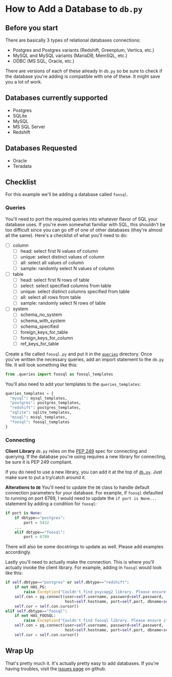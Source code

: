 # How to Add a Database to `db.py`

## Before you start
There are basically 3 types of relational databases connections:

- Postgres and Postgres variants (Redshift, Greenplum, Vertica, etc.)
- MySQL and MySQL variants (MariaDB, MemSQL, etc.)
- ODBC (MS SQL, Oracle, etc.)

There are versions of each of these already in `db.py` so be sure to check
if the database you're adding is compatible with one of these. It might save
you a lot of work.

## Databases currently supported

- Postgres
- SQLite
- MySQL
- MS SQL Server
- Redshift

## Databases Requested

- Oracle
- Teradata

## Checklist
For this example we'll be adding a database called `foosql`.

### Queries
You'll need to port the required queries into whatever flavor of SQL your 
database uses. If you're even somewhat familiar with SQL, this shouldn't
be too difficult since you can go off of one of other databases (they're almost
all the same). Here's a checklist of what you'll need to do:

- [ ] column
    - [ ] head: select first N values of column 
    - [ ] unique: select distinct values of column
    - [ ] all: select all values of column
    - [ ] sample: randomly select N values of column
- [ ] table
    - [ ] head: select first N rows of table 
    - [ ] select: select specified columns from table
    - [ ] unique: select distinct columns specified from table
    - [ ] all: select all rows from table
    - [ ] sample: randomly select N rows of table
- [ ] system
    - [ ] schema_no_system
    - [ ] schema_with_system
    - [ ] schema_specified
    - [ ] foreign_keys_for_table
    - [ ] foreign_keys_for_column
    - [ ] ref_keys_for_table

Create a file called `foosql.py` and put it in the [`queries`](https://github.com/yhat/db.py/tree/master/db/queries) 
directory. Once you've written the necessary queries, add an import statement 
to the `db.py` file. It will look something like this:

```python
from .queries import foosql as foosql_templates
```

You'll also need to add your templates to the `queries_templates`:

```python
queries_templates = {
  "mysql": mysql_templates,
  "postgres": postgres_templates,
  "redshift": postgres_templates,
  "sqlite": sqlite_templates,
  "mssql": mssql_templates,
  "foosql": foosql_templates
}
```

### Connecting
__Client Library__
`db.py` relies on the [PEP 249](http://legacy.python.org/dev/peps/pep-0249/) 
spec for connecting and querying. If the database you're using requires a new
library for connecting, be sure it is PEP 249 compliant.

If you do need to use a new library, you can add it at the top of [`db.py`](https://github.com/yhat/db.py/blob/master/db/db.py#L33-L57). 
Just make sure to put a try/catch around it.

__Alterations to `DB`__
You'll need to update the `DB` class to handle default connection parameters 
for your database. For example, if `foosql` defaulted to running on port 6789,
I would need to update the `if port is None...` statement by adding a condition
for `foosql`:

```python
if port is None:
    if dbtype=="postgres":
        port = 5432
    ...
    elif dbtype=="foosql":
        port = 6789
```

There will also be some docstrings to update as well. Please add examples 
accordingly.

Lastly you'll need to actually make the connection. This is where you'll 
actually invoke the client library. For example, adding in `foosql` would 
look like this:

```python
if self.dbtype=="postgres" or self.dbtype=="redshift":
    if not HAS_PG:
        raise Exception("Couldn't find psycopg2 library. Please ensure it is installed")
    self.con = pg.connect(user=self.username, password=self.password,
                          host=self.hostname, port=self.port, dbname=self.dbname)
    self.cur = self.con.cursor()
elif self.dbtype=="foosql":
    if not HAS_FOOSQL:
        raise Exception("Couldn't find foosql library. Please ensure it is installed")
    self.con = pg.connect(user=self.username, password=self.password,
                          host=self.hostname, port=self.port, dbname=self.dbname)
    self.cur = self.con.cursor()
```

## Wrap Up
That's pretty much it. It's actually pretty easy to add databases. If you're 
having troubles, visit the [issues page](https://github.com/yhat/db.py/issues) 
on github.
